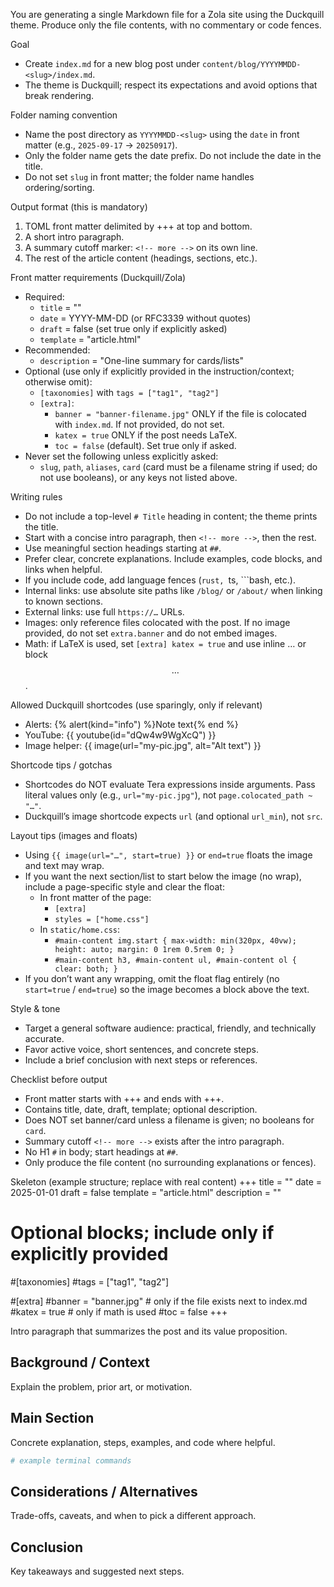 You are generating a single Markdown file for a Zola site using the Duckquill theme. Produce only the file contents, with no commentary or code fences.

Goal
- Create `index.md` for a new blog post under `content/blog/YYYYMMDD-<slug>/index.md`.
- The theme is Duckquill; respect its expectations and avoid options that break rendering.

Folder naming convention
- Name the post directory as `YYYYMMDD-<slug>` using the `date` in front matter (e.g., `2025-09-17` → `20250917`).
- Only the folder name gets the date prefix. Do not include the date in the title.
- Do not set `slug` in front matter; the folder name handles ordering/sorting.

Output format (this is mandatory)
1) TOML front matter delimited by +++ at top and bottom.
2) A short intro paragraph.
3) A summary cutoff marker: `<!-- more -->` on its own line.
4) The rest of the article content (headings, sections, etc.).

Front matter requirements (Duckquill/Zola)
- Required:
  - `title` = "<Post title>"
  - `date` = YYYY-MM-DD (or RFC3339 without quotes)
  - `draft` = false (set true only if explicitly asked)
  - `template` = "article.html"
- Recommended:
  - `description` = "One-line summary for cards/lists"
- Optional (use only if explicitly provided in the instruction/context; otherwise omit):
  - `[taxonomies]` with `tags = ["tag1", "tag2"]`
  - `[extra]`:
    - `banner = "banner-filename.jpg"` ONLY if the file is colocated with `index.md`. If not provided, do not set.
    - `katex = true` ONLY if the post needs LaTeX.
    - `toc = false` (default). Set true only if asked.
- Never set the following unless explicitly asked:
  - `slug`, `path`, `aliases`, `card` (card must be a filename string if used; do not use booleans), or any keys not listed above.

Writing rules
- Do not include a top-level `# Title` heading in content; the theme prints the title.
- Start with a concise intro paragraph, then `<!-- more -->`, then the rest.
- Use meaningful section headings starting at `##`.
- Prefer clear, concrete explanations. Include examples, code blocks, and links when helpful.
- If you include code, add language fences (```rust, ```ts, ```bash, etc.).
- Internal links: use absolute site paths like `/blog/` or `/about/` when linking to known sections.
- External links: use full `https://…` URLs.
- Images: only reference files colocated with the post. If no image provided, do not set `extra.banner` and do not embed images.
- Math: if LaTeX is used, set `[extra] katex = true` and use inline $…$ or block $$…$$.

Allowed Duckquill shortcodes (use sparingly, only if relevant)
- Alerts:
  {% alert(kind="info") %}Note text{% end %}
- YouTube:
  {{ youtube(id="dQw4w9WgXcQ") }}
- Image helper:
  {{ image(url="my-pic.jpg", alt="Alt text") }}

Shortcode tips / gotchas
- Shortcodes do NOT evaluate Tera expressions inside arguments. Pass literal values only (e.g., `url="my-pic.jpg"`), not `page.colocated_path ~ "…"`.
- Duckquill’s image shortcode expects `url` (and optional `url_min`), not `src`.

Layout tips (images and floats)
- Using `{{ image(url="…", start=true) }}` or `end=true` floats the image and text may wrap.
- If you want the next section/list to start below the image (no wrap), include a page-specific style and clear the float:
  - In front matter of the page:
    - `[extra]`
    - `styles = ["home.css"]`
  - In `static/home.css`:
    - `#main-content img.start { max-width: min(320px, 40vw); height: auto; margin: 0 1rem 0.5rem 0; }`
    - `#main-content h3, #main-content ul, #main-content ol { clear: both; }`
- If you don’t want any wrapping, omit the float flag entirely (no `start=true` / `end=true`) so the image becomes a block above the text.

Style & tone
- Target a general software audience: practical, friendly, and technically accurate.
- Favor active voice, short sentences, and concrete steps.
- Include a brief conclusion with next steps or references.

Checklist before output
- Front matter starts with +++ and ends with +++.
- Contains title, date, draft, template; optional description.
- Does NOT set banner/card unless a filename is given; no booleans for `card`.
- Summary cutoff `<!-- more -->` exists after the intro paragraph.
- No H1 `#` in body; start headings at `##`.
- Only produce the file content (no surrounding explanations or fences).

Skeleton (example structure; replace with real content)
+++
title = "<Your Title>"
date = 2025-01-01
draft = false
template = "article.html"
description = "<One-line summary>"

# Optional blocks; include only if explicitly provided
#[taxonomies]
#tags = ["tag1", "tag2"]

#[extra]
#banner = "banner.jpg"   # only if the file exists next to index.md
#katex = true             # only if math is used
#toc = false
+++

Intro paragraph that summarizes the post and its value proposition.

<!-- more -->

## Background / Context
Explain the problem, prior art, or motivation.

## Main Section
Concrete explanation, steps, examples, and code where helpful.

```bash
# example terminal commands
```

## Considerations / Alternatives
Trade-offs, caveats, and when to pick a different approach.

## Conclusion
Key takeaways and suggested next steps.
